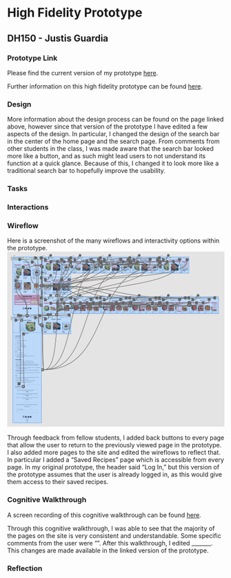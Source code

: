 # High Fidelity Prototype
## DH150 - Justis Guardia
### Prototype Link
Please find the current version of my prototype [here](Dfjaljflasdf).

Further information on this high fidelity prototype can be found [here](https://github.com/justisg/DH150-JustisG/blob/main/DH150-Assignments/Assignment07-01/README.md).

### Design
More information about the design process can be found on the page linked above, however since that version of the prototype I have edited a few aspects of the design. In particular, I changed the design of the search bar in the center of the home page and the search page. From comments from other students in the class, I was made aware that the search bar looked more like a button, and as such might lead users to not understand its function at a quick glance. Because of this, I changed it to look more like a traditional search bar to hopefully improve the usability. 

### Tasks

### Interactions


### Wireflow
Here is a screenshot of the many wireflows and interactivity options within the prototype. 
![Wireflow](./Wireflow.png)

Through feedback from fellow students, I added back buttons to every page that allow the user to return to the previously viewed page in the prototype. I also added more pages to the site and edited the wireflows to reflect that. In particular I added a “Saved Recipes” page which is accessible from every page. In my original prototype, the header said “Log In,” but this version of the prototype assumes that the user is already logged in, as this would give them access to their saved recipes. 

### Cognitive Walkthrough
A screen recording of this cognitive walkthrough can be found [here](alskjf).

Through this cognitive walkthrough, I was able to see that the majority of the pages on the site is very consistent and understandable. Some specific comments from the user were “”. After this walkthrough, I edited _______. This changes are made available in the linked version of the prototype.

### Reflection
